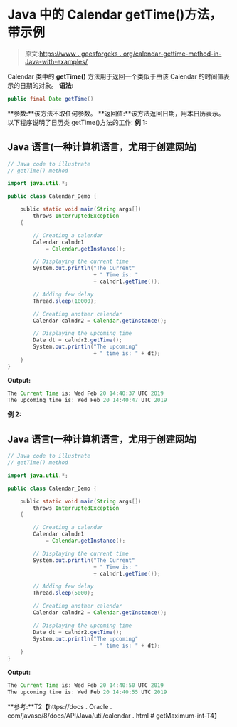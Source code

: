 # Java 中的 Calendar getTime()方法，带示例

> 原文:[https://www . geesforgeks . org/calendar-gettime-method-in-Java-with-examples/](https://www.geeksforgeeks.org/calendar-gettime-method-in-java-with-examples/)

Calendar 类中的 **getTime()** 方法用于返回一个类似于由该 Calendar 的时间值表示的日期的对象。
**语法:**

```java
public final Date getTime()
```

**参数:**该方法不取任何参数。
**返回值:**该方法返回日期，用本日历表示。
以下程序说明了日历类 getTime()方法的工作:
**例 1:**

## Java 语言(一种计算机语言，尤用于创建网站)

```java
// Java code to illustrate
// getTime() method

import java.util.*;

public class Calendar_Demo {

    public static void main(String args[])
        throws InterruptedException
    {

        // Creating a calendar
        Calendar calndr1
            = Calendar.getInstance();

        // Displaying the current time
        System.out.println("The Current"
                           + " Time is: "
                           + calndr1.getTime());

        // Adding few delay
        Thread.sleep(10000);

        // Creating another calendar
        Calendar calndr2 = Calendar.getInstance();

        // Displaying the upcoming time
        Date dt = calndr2.getTime();
        System.out.println("The upcoming"
                           + " time is: " + dt);
    }
}
```

**Output:** 

```java
The Current Time is: Wed Feb 20 14:40:37 UTC 2019
The upcoming time is: Wed Feb 20 14:40:47 UTC 2019
```

**例 2:**

## Java 语言(一种计算机语言，尤用于创建网站)

```java
// Java code to illustrate
// getTime() method

import java.util.*;

public class Calendar_Demo {

    public static void main(String args[])
        throws InterruptedException
    {

        // Creating a calendar
        Calendar calndr1
            = Calendar.getInstance();

        // Displaying the current time
        System.out.println("The Current"
                           + " Time is: "
                           + calndr1.getTime());

        // Adding few delay
        Thread.sleep(5000);

        // Creating another calendar
        Calendar calndr2 = Calendar.getInstance();

        // Displaying the upcoming time
        Date dt = calndr2.getTime();
        System.out.println("The upcoming"
                           + " time is: " + dt);
    }
}
```

**Output:** 

```java
The Current Time is: Wed Feb 20 14:40:50 UTC 2019
The upcoming time is: Wed Feb 20 14:40:55 UTC 2019
```

**参考:**T2【https://docs . Oracle . com/javase/8/docs/API/Java/util/calendar . html # getMaximum-int-T4】